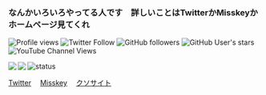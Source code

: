 ### なんかいろいろやってる人です　詳しいことはTwitterかMisskeyかホームページ見てくれ

<img alt="Profile views" src="https://komarev.com/ghpvc/?username=sunset0916" /> <img alt="Twitter Follow" src="https://img.shields.io/twitter/follow/sunset09160306?color=blue&label=Twitter%20followers&logo=Twitter&style=flat"> <img alt="GitHub followers" src="https://img.shields.io/github/followers/sunset0916?color=blue&label=GitHub%20followers&logo=GitHub"> <img alt="GitHub User's stars" src="https://img.shields.io/github/stars/sunset0916?label=Star&logo=GitHub"> <img alt="YouTube Channel Views" src="https://img.shields.io/youtube/channel/views/UCCMXbvrawrXOR9yBar_Qbdg?color=blue&label=YouTube%20views&logo=YouTube&style=flat">

<a href="https://github.com/anuraghazra/github-readme-stats">
  <img align="left" src="https://github-readme-stats.vercel.app/api?username=sunset0916&count_private=true&show_icons=true" />
</a>
<a href="https://github.com/anuraghazra/github-readme-stats">
  <img align="left" src="https://github-readme-stats.vercel.app/api/top-langs/?username=sunset0916&layout=compact" />
</a>

<img alt="status" src="https://github-profile-summary-cards.vercel.app/api/cards/profile-details?username=sunset0916&theme=default" />

<a href="https://twitter.com/sunset09160306">Twitter</a>　
<a href="https://mi.sunset0916.net/@sunset">Misskey</a>　
<a href="https://sunset0916.net">クソサイト</a>
